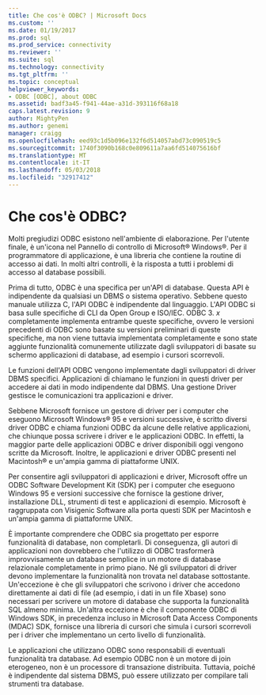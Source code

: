 ```yaml
---
title: Che cos'è ODBC? | Microsoft Docs
ms.custom: ''
ms.date: 01/19/2017
ms.prod: sql
ms.prod_service: connectivity
ms.reviewer: ''
ms.suite: sql
ms.technology: connectivity
ms.tgt_pltfrm: ''
ms.topic: conceptual
helpviewer_keywords:
- ODBC [ODBC], about ODBC
ms.assetid: badf3a45-f941-44ae-a31d-393116f68a18
caps.latest.revision: 9
author: MightyPen
ms.author: genemi
manager: craigg
ms.openlocfilehash: eed93c1d5b096e132f6d514057abd73c090519c5
ms.sourcegitcommit: 1740f3090b168c0e809611a7aa6fd514075616bf
ms.translationtype: MT
ms.contentlocale: it-IT
ms.lasthandoff: 05/03/2018
ms.locfileid: "32917412"
---
```

# <a name="what-is-odbc"></a>Che cos'è ODBC?
Molti pregiudizi ODBC esistono nell'ambiente di elaborazione. Per l'utente finale, è un'icona nel Pannello di controllo di Microsoft® Windows®. Per il programmatore di applicazione, è una libreria che contiene la routine di accesso ai dati. In molti altri controlli, è la risposta a tutti i problemi di accesso al database possibili.  
  
 Prima di tutto, ODBC è una specifica per un'API di database. Questa API è indipendente da qualsiasi un DBMS o sistema operativo. Sebbene questo manuale utilizza C, l'API ODBC è indipendente dal linguaggio. L'API ODBC si basa sulle specifiche di CLI da Open Group e ISO/IEC. ODBC 3. *x* completamente implementa entrambe queste specifiche, ovvero le versioni precedenti di ODBC sono basate su versioni preliminari di queste specifiche, ma non viene tuttavia implementata completamente e sono state aggiunte funzionalità comunemente utilizzate dagli sviluppatori di basate su schermo applicazioni di database, ad esempio i cursori scorrevoli.  
  
 Le funzioni dell'API ODBC vengono implementate dagli sviluppatori di driver DBMS specifici. Applicazioni di chiamano le funzioni in questi driver per accedere ai dati in modo indipendente dal DBMS. Una gestione Driver gestisce le comunicazioni tra applicazioni e driver.  
  
 Sebbene Microsoft fornisce un gestore di driver per i computer che eseguono Microsoft Windows® 95 e versioni successive, è scritto diversi driver ODBC e chiama funzioni ODBC da alcune delle relative applicazioni, che chiunque possa scrivere i driver e le applicazioni ODBC. In effetti, la maggior parte delle applicazioni ODBC e driver disponibili oggi vengono scritte da Microsoft. Inoltre, le applicazioni e driver ODBC presenti nel Macintosh® e un'ampia gamma di piattaforme UNIX.  
  
 Per consentire agli sviluppatori di applicazioni e driver, Microsoft offre un ODBC Software Development Kit (SDK) per i computer che eseguono Windows 95 e versioni successive che fornisce la gestione driver, installazione DLL, strumenti di test e applicazioni di esempio. Microsoft è raggruppata con Visigenic Software alla porta questi SDK per Macintosh e un'ampia gamma di piattaforme UNIX.  
  
 È importante comprendere che ODBC sia progettato per esporre funzionalità di database, non completarli. Di conseguenza, gli autori di applicazioni non dovrebbero che l'utilizzo di ODBC trasformerà improvvisamente un database semplice in un motore di database relazionale completamente in primo piano. Né gli sviluppatori di driver devono implementare la funzionalità non trovata nel database sottostante. Un'eccezione è che gli sviluppatori che scrivono i driver che accedono direttamente ai dati di file (ad esempio, i dati in un file Xbase) sono necessari per scrivere un motore di database che supporta la funzionalità SQL almeno minima. Un'altra eccezione è che il componente ODBC di Windows SDK, in precedenza incluso in Microsoft Data Access Components (MDAC) SDK, fornisce una libreria di cursori che simula i cursori scorrevoli per i driver che implementano un certo livello di funzionalità.  
  
 Le applicazioni che utilizzano ODBC sono responsabili di eventuali funzionalità tra database. Ad esempio ODBC non è un motore di join eterogeneo, non è un processore di transazione distribuita. Tuttavia, poiché è indipendente dal sistema DBMS, può essere utilizzato per compilare tali strumenti tra database.
